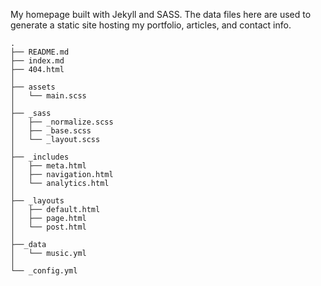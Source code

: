 My homepage built with Jekyll and SASS. The data files here are used to generate a static site hosting my portfolio, articles, and contact info.

```
.
├── README.md
├── index.md
├── 404.html
│
├── assets
│   └── main.scss
│
├── _sass
│   ├── _normalize.scss
│   ├── _base.scss
│   └── _layout.scss
│
├── _includes
│   ├── meta.html
│   ├── navigation.html
│   └── analytics.html
│
├── _layouts
│   ├── default.html
│   ├── page.html
│   └── post.html
│
├──_data
│   └── music.yml
│
└── _config.yml
```
